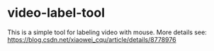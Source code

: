 # video-label-tool
This is a simple tool for labeling video with mouse. 
More details see: https://blog.csdn.net/xiaowei_cqu/article/details/8778976
